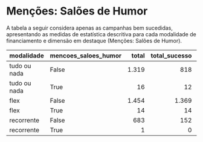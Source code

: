 # Menções: Salões de Humor

A tabela a seguir considera apenas as campanhas bem sucedidas, apresentando as medidas
de estatística descritiva para cada modalidade de financiamento e dimensão em destaque
(Menções: Salões de Humor).

| modalidade   | mencoes_saloes_humor   |   total |   total_sucesso |   particip |   taxa_sucesso |   valor_sucesso |   media_sucesso |   std_sucesso |   min_sucesso |   max_sucesso |
|:-------------|:-----------------------|--------:|----------------:|-----------:|---------------:|----------------:|----------------:|--------------:|--------------:|--------------:|
| tudo ou nada | False                  |    1.319 |             818 |       98,8 |           62,0 |     23.900.709,90 |        29.218,47 |      45.235,92 |         41,82 |     679.297,66 |
| tudo ou nada | True                   |      16 |              12 |        1,2 |           75,0 |       162.569,93 |        13.547,49 |      10.287,95 |        459,39 |      29.349,35 |
| flex         | False                  |    1.454 |            1.369 |       99,0 |           94,2 |     18.218.816,15 |        13.308,12 |      34.075,01 |         10,77 |     708.972,78 |
| flex         | True                   |      14 |              14 |        1,0 |          100,0 |       143.315,79 |        10.236,84 |      15.061,82 |         88,75 |      50.948,86 |
| recorrente   | False                  |     683 |             152 |       99,9 |           22,3 |        43.186,96 |          284,12 |        650,58 |          1,09 |       5.087,08 |
| recorrente   | True                   |       1 |               0 |        0,1 |            0,0 |            0,00 |            0,00 |          0,00 |          0,00 |          0,00 |
